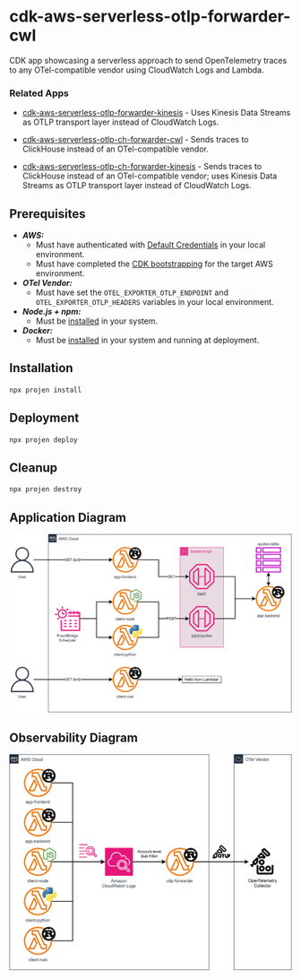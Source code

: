 # cdk-aws-serverless-otlp-forwarder-cwl

CDK app showcasing a serverless approach to send OpenTelemetry traces to any OTel-compatible vendor using CloudWatch Logs and Lambda.

### Related Apps

- [cdk-aws-serverless-otlp-forwarder-kinesis](https://github.com/garysassano/cdk-aws-serverless-otlp-forwarder-kinesis) - Uses Kinesis Data Streams as OTLP transport layer instead of CloudWatch Logs.

- [cdk-aws-serverless-otlp-ch-forwarder-cwl](https://github.com/garysassano/cdk-aws-serverless-otlp-ch-forwarder-cwl) - Sends traces to ClickHouse instead of an OTel-compatible vendor.

- [cdk-aws-serverless-otlp-ch-forwarder-kinesis](https://github.com/garysassano/cdk-aws-serverless-otlp-ch-forwarder-kinesis) - Sends traces to ClickHouse instead of an OTel-compatible vendor; uses Kinesis Data Streams as OTLP transport layer instead of CloudWatch Logs.

## Prerequisites

- **_AWS:_**
  - Must have authenticated with [Default Credentials](https://docs.aws.amazon.com/cdk/v2/guide/cli.html#cli_auth) in your local environment.
  - Must have completed the [CDK bootstrapping](https://docs.aws.amazon.com/cdk/v2/guide/bootstrapping.html) for the target AWS environment.
- **_OTel Vendor:_**
  - Must have set the `OTEL_EXPORTER_OTLP_ENDPOINT` and `OTEL_EXPORTER_OTLP_HEADERS` variables in your local environment.
- **_Node.js + npm:_**
  - Must be [installed](https://docs.npmjs.com/downloading-and-installing-node-js-and-npm) in your system.
- **_Docker:_**
  - Must be [installed](https://docs.docker.com/get-docker/) in your system and running at deployment.

## Installation

```sh
npx projen install
```

## Deployment

```sh
npx projen deploy
```

## Cleanup

```sh
npx projen destroy
```

## Application Diagram

![Application Diagram](./src/assets/app-diagram.svg)

## Observability Diagram

![Observability Diagram](./src/assets/o11y-diagram.svg)
